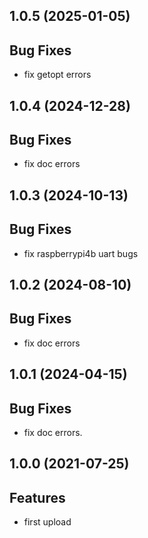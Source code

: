 ## 1.0.5 (2025-01-05)

## Bug Fixes

- fix getopt errors

## 1.0.4 (2024-12-28)

## Bug Fixes

- fix doc errors

## 1.0.3 (2024-10-13)

## Bug Fixes

- fix raspberrypi4b uart bugs

## 1.0.2 (2024-08-10)

## Bug Fixes

- fix doc errors

## 1.0.1 (2024-04-15)

## Bug Fixes

- fix doc errors.

## 1.0.0 (2021-07-25)

## Features

- first upload

